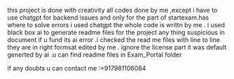 this project is done with creativity all codes done by me ,except i have to use chatgpt for backend issues and only for the part of startexam.has where to solve errors i used chatgpt the whole code is writtn by me . i used black box ai to generate readme files for the project any thing suspicious in document if u fund its ai error .i checked the read me files with line to line they are in right formsat edited by me . ignore the license part it was default generted by ai .u can find readme files in Exam_Portal folder

if any doubts u can contact me :+917981106084
